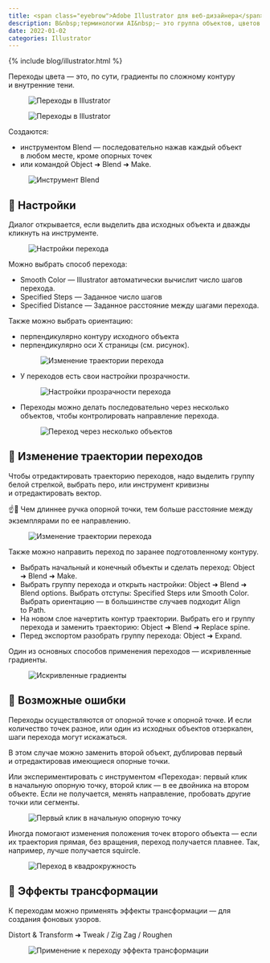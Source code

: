 ```yaml
---
title: <span class="eyebrow">Adobe Illustrator для веб-дизайнера</span> 9.5)&nbsp;Переходы (Blend)
description: В&nbsp;терминологии AI&nbsp;— это группа объектов, цветов или контуров, созданная и&nbsp;распределенная между двумя исходными объектами.
date: 2022-01-02
categories: Illustrator
---
```


{% include blog/illustrator.html %}

<p>Переходы цвета&nbsp;— это, по&nbsp;сути, градиенты по&nbsp;сложному контуру и&nbsp;внутренние тени.</p>
<figure><img src="{{ site.assets }}/img/blog/2022/01-02/01-blend.png" alt="Переходы в Illustrator"></figure>
<figure><img src="{{ site.assets }}/img/blog/2022/01-02/02-blend.png" alt="Переходы в Illustrator"></figure>

<p class="list-caption">Создаются:</p>
<ul>
<li>инструментом Blend&nbsp;— последовательно нажав каждый объект в&nbsp;любом месте, кроме опорных точек</li>
<li>или командой Object ➜ Blend ➜ Make.</li>
</ul>

<figure><img src="{{ site.assets }}/img/blog/2022/01-02/03-blend-tool.png" alt="Инструмент Blend"></figure>

<h2 class="main-subhead is-smaller">🔵 Настройки</h2>
<p>Диалог открывается, если выделить два исходных объекта и&nbsp;дважды кликнуть на&nbsp;инструменте.</p>
<figure><img src="{{ site.assets }}/img/blog/2022/01-02/04-blend-options.png" alt="Настройки перехода"></figure>

<p class="list-caption">Можно выбрать способ перехода:</p>
<ul>
<li>Smooth Color&nbsp;— Illustrator автоматически вычислит число шагов перехода.</li>
<li>Specified Steps&nbsp;— Заданное число шагов</li>
<li>Specified Distance&nbsp;— Заданное расстояние между шагами перехода.</li>
</ul>

<p class="list-caption">Также можно выбрать ориентацию:</p>
<ul>
<li>перпендикулярно контуру исходного объекта</li>
<li>
перпендикулярно оси&nbsp;Х страницы (см. рисунок).
<figure><img src="{{ site.assets }}/img/blog/2022/01-02/05-blend-orientation.png" alt="Изменение траектории перехода"></figure>
</li>
<li>
У&nbsp;переходов есть свои настройки прозрачности.
<figure><img src="{{ site.assets }}/img/blog/2022/01-02/06-blend-opacity.png" alt="Настройки прозрачности перехода"></figure>
</li>
<li>
Переходы можно делать последовательно через несколько объектов, чтобы контролировать направление перехода.
<figure><img src="{{ site.assets }}/img/blog/2022/01-02/07-edit-blend.png" alt="Переход через несколько объектов"></figure>
</li>
</ul>

<h2 class="main-subhead is-smaller">🔵 Изменение траектории переходов</h2>
<p>Чтобы отредактировать траекторию переходов, надо выделить группу белой стрелкой, выбрать перо, или инструмент кривизны и&nbsp;отредактировать вектор.</p>
<p>☝️🧐 Чем длиннее ручка опорной точки, тем больше расстояние между экземплярами по&nbsp;ее&nbsp;направлению.</p>
<figure><img src="{{ site.assets }}/img/blog/2022/01-02/08-edit-blend-path.png" alt="Изменение траектории перехода"></figure>
<p>Также можно направить переход по&nbsp;заранее подготовленному контуру.</p>

<ul>
<li>Выбрать начальный и&nbsp;конечный объекты и&nbsp;сделать переход: Object ➜ Blend ➜ Make. </li>
<li>Выбрать группу перехода и&nbsp;открыть настройки: Object ➜ Blend ➜ Blend options. Выбрать отступы: Specified Steps или Smooth Color. Выбрать ориентацию&nbsp;— в&nbsp;большинстве случаев подходит Align to&nbsp;Path.</li>
<li>На&nbsp;новом слое начертить контур траектории. Выбрать его и&nbsp;группу перехода и&nbsp;заменить траекторию: Object ➜ Blend ➜ Replace spine.</li>
<li>Перед экспортом разобрать группу перехода: Object ➜ Expand.</li>
</ul>
<p>Один из&nbsp;основных способов применения переходов&nbsp;— искривленные градиенты.</p>
<figure><img src="{{ site.assets }}/img/blog/2022/01-02/09-warp-blend.png" alt="Искривленные градиенты"></figure>

<h2 class="main-subhead is-smaller">🔵 Возможные ошибки</h2>
<p>Переходы осуществляются от&nbsp;опорной точке к&nbsp;опорной точке. И&nbsp;если количество точек разное, или один из&nbsp;исходных объектов отзеркален, шаги перехода могут искажаться.</p>
<p>В&nbsp;этом случае можно заменить второй объект, дублировав первый и&nbsp;отредактировав имеющиеся опорные точки.</p>
<p>Или экспериментировать с&nbsp;инструментом «Перехода»: первый клик в&nbsp;начальную опорную точку, второй клик&nbsp;— в&nbsp;ее&nbsp;двойника на&nbsp;втором объекте. Если не&nbsp;получается, менять направление, пробовать другие точки или сегменты.</p>
<figure><img src="{{ site.assets }}/img/blog/2022/01-02/10-blend-anchor-point.png" alt="Первый клик в начальную опорную точку"></figure>
<p>Иногда помогают изменения положения точек второго объекта&nbsp;— если их&nbsp;траектория прямая, без вращения, переход получается плавнее. Так, например, лучше получается squircle.</p>
<figure><img src="{{ site.assets }}/img/blog/2022/01-02/11-squircle.png" alt="Переход в квадрокружность"></figure>

<h2 class="main-subhead is-smaller">🔵 Эффекты трансформации</h2>
<p>К&nbsp;переходам можно применять эффекты трансформации&nbsp;— для создания фоновых узоров.</p>
<p>Distort &amp;&nbsp;Transform ➜ Tweak&nbsp;/ Zig Zag&nbsp;/ Roughen</p>
<figure><img src="{{ site.assets }}/img/blog/2022/01-02/12-blend-transform.png" alt="Применение к переходу эффекта трансформации"></figure>
